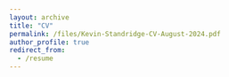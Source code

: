 ```yaml
---
layout: archive
title: "CV"
permalink: /files/Kevin-Standridge-CV-August-2024.pdf
author_profile: true
redirect_from:
  - /resume
---
```


